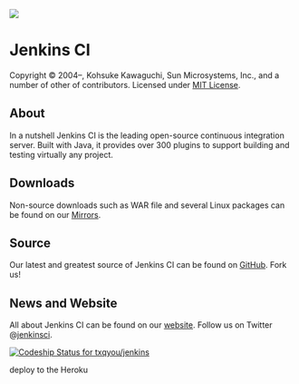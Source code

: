 [![][ButlerImage]][website] 

Jenkins CI
==========
Copyright © 2004–, Kohsuke Kawaguchi, Sun Microsystems, Inc., and a number of other of contributors. Licensed under [MIT License].

About
-----
In a nutshell Jenkins CI is the leading open-source continuous integration server. Built with Java, it provides over 300 plugins to support building and testing virtually any project.

Downloads
---------
Non-source downloads such as WAR file and several Linux packages can be found on our [Mirrors].

Source
------
Our latest and greatest source of Jenkins CI can be found on [GitHub]. Fork us!

News and Website
----------------
All about Jenkins CI can be found on our [website]. Follow us on Twitter @[jenkinsci].

[ButlerImage]: http://jenkins-ci.org/sites/default/files/jenkins_logo.png
[MIT License]: https://github.com/jenkinsci/jenkins/raw/master/LICENSE.txt
[Mirrors]: http://mirrors.jenkins-ci.org
[GitHub]: https://github.com/jenkinsci/jenkins
[website]: http://jenkins-ci.org
[jenkinsci]: http://twitter.com/jenkinsci
[ ![Codeship Status for txqyou/jenkins](https://codeship.com/projects/7a5cf140-bbd7-0132-257d-7ab97aac1fb6/status?branch=1.509)](https://codeship.com/projects/72293)

deploy to the Heroku
